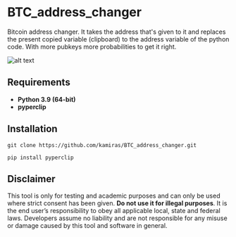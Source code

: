 # BTC_address_changer

Bitcoin address changer. It takes the address that's given to it and replaces the present copied variable (clipboard) to the address variable of the python code. With more pubkeys more probabilities to get it right.

![alt text](https://i.gyazo.com/6d54e11c08b01e472689bf8d52764882.png)
## Requirements

- **Python 3.9 (64-bit)**
- **pyperclip**

## Installation

```
git clone https://github.com/kamiras/BTC_address_changer.git
```


```
pip install pyperclip
```

## Disclaimer

This tool is only for testing and academic purposes and can only be used where strict consent has been given. **Do not use it for illegal purposes**. It is the end user’s responsibility to obey all applicable local, state and federal laws. Developers assume no liability and are not responsible for any misuse or damage caused by this tool and software in general.
